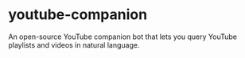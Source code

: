 # youtube-companion
An open-source YouTube companion bot that lets you query YouTube playlists and videos in natural language.
